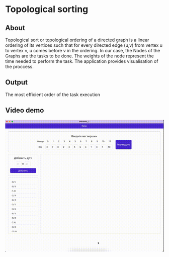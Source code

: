 # Topological sorting

## About 
Topological sort or topological ordering of a directed graph is a linear ordering of its vertices such that for every directed edge (u,v) from vertex u to vertex v, u comes before v in the ordering. 
In our case, the Nodes of the Graphs are the tasks to be done. The weights of the node represent the time needed to perform the task. The application provides visualisation of the proccess.

## Output
The most efficient order of the task execution

## Video demo

[![Video demo](readme_img/topological-sorting.gif)](https://www.youtube.com/watch?v=xVfnyRlAL90)